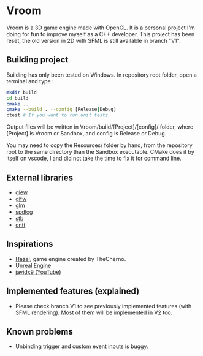 
# Vroom

Vroom is a 3D game engine made with OpenGL. It is a personal project I'm doing for fun to improve myself as a C++ developer.
This project has been reset, the old version in 2D with SFML is still available in branch "V1".

## Building project

Building has only been tested on Windows.
In repository root folder, open a terminal and type :

```bash
mkdir build
cd build
cmake ..
cmake --build . --config [Release|Debug]
ctest # If you want to run unit tests
```

Output files will be written in Vroom/build/[Project]/[config]/ folder, where [Project] is Vroom or Sandbox, and config is Release or Debug.

You may need to copy the Resources/ folder by hand, from the repository root to the same directory than the Sandbox executable.
CMake does it by itself on vscode, I and did not take the time to fix it for command line.

## External libraries

- [glew](https://glew.sourceforge.net/)
- [glfw](https://www.glfw.org/)
- [glm](https://github.com/icaven/glm)
- [spdlog](https://github.com/gabime/spdlog)
- [stb](https://github.com/nothings/stb)
- [entt](https://github.com/skypjack/entt)

## Inspirations

- [Hazel](https://github.com/TheCherno/Hazel), game engine created by TheCherno.
- [Unreal Engine](https://www.unrealengine.com/)
- [javidx9 (YouTube)](https://www.youtube.com/channel/UC-yuWVUplUJZvieEligKBkA)

## Implemented features (explained)

- Please check branch V1 to see previously implemented features (with SFML rendering). Most of them will be implemented in V2 too.

## Known problems

- Unbinding trigger and custom event inputs is buggy.
